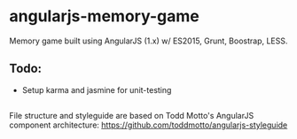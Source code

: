 # angularjs-memory-game
Memory game built using AngularJS (1.x) w/ ES2015, Grunt, Boostrap, LESS.

## Todo:
* Setup karma and jasmine for unit-testing

##

###
File structure and styleguide are based on Todd Motto's AngularJS component architecture: https://github.com/toddmotto/angularjs-styleguide
